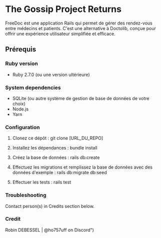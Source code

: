 # The Gossip Project Returns

FreeDoc est une application Rails qui permet de gérer des rendez-vous entre médecins et patients. C'est une alternative à Doctolib, conçue pour offrir une expérience utilisateur simplifiée et efficace.

## Prérequis

### Ruby version
- Ruby 2.7.0 (ou une version ultérieure)

### System dependencies
- SQLite (ou autre système de gestion de base de données de votre choix)
- Node.js
- Yarn

### Configuration
1. Clonez ce dépôt :
git clone [URL_DU_REPO]

2. Installez les dépendances :
bundle install

3. Créez la base de données :
rails db:create

4. Effectuez les migrations et remplissez la base de données avec des données d'exemple :
rails db:migrate db:seed

5. Effectuer les tests :
rails test


### Troubleshooting
Contact person(s) in Credits section below.

### Credit
Robin DEBESSEL | @ho757uff on Discord")